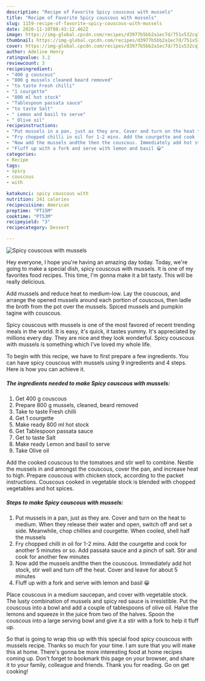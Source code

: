 ```yaml
---
description: "Recipe of Favorite Spicy couscous with mussels"
title: "Recipe of Favorite Spicy couscous with mussels"
slug: 1159-recipe-of-favorite-spicy-couscous-with-mussels
date: 2020-11-10T08:43:12.462Z
image: https://img-global.cpcdn.com/recipes/d3977b5bb2a1ec7d/751x532cq70/spicy-couscous-with-mussels-recipe-main-photo.jpg
thumbnail: https://img-global.cpcdn.com/recipes/d3977b5bb2a1ec7d/751x532cq70/spicy-couscous-with-mussels-recipe-main-photo.jpg
cover: https://img-global.cpcdn.com/recipes/d3977b5bb2a1ec7d/751x532cq70/spicy-couscous-with-mussels-recipe-main-photo.jpg
author: Adeline Henry
ratingvalue: 3.2
reviewcount: 3
recipeingredient:
- "400 g couscous"
- "800 g mussels cleaned beard removed"
- "to taste Fresh chilli"
- "1 courgette"
- "800 ml hot stock"
- "Tablespoon passata sauce"
- "to taste Salt"
- " Lemon and basil to serve"
- " Olive oil"
recipeinstructions:
- "Put mussels in a pan, just as they are. Cover and turn on the heat to medium. When they release their water and open, switch off and set a side. Meanwhile, chop chillies and courgette. When cooled, shell half the mussels"
- "Fry chopped chilli in oil for 1-2 mins. Add the courgette and cook for another 5 minutes or so. Add passata sauce and a pinch of salt. Stir and cook for another few minutes"
- "Now add the mussels andthe then the couscous. Immediately add hot stock, stir well and turn off the heat. Cover and leave for about 5 minutes"
- "Fluff up with a fork and serve with lemon and basil 😀"
categories:
- Recipe
tags:
- spicy
- couscous
- with

katakunci: spicy couscous with 
nutrition: 241 calories
recipecuisine: American
preptime: "PT15M"
cooktime: "PT53M"
recipeyield: "3"
recipecategory: Dessert

---
```



![Spicy couscous with mussels](https://img-global.cpcdn.com/recipes/d3977b5bb2a1ec7d/751x532cq70/spicy-couscous-with-mussels-recipe-main-photo.jpg)

Hey everyone, I hope you're having an amazing day today. Today, we're going to make a special dish, spicy couscous with mussels. It is one of my favorites food recipes. This time, I'm gonna make it a bit tasty. This will be really delicious.

Add mussels and reduce heat to medium-low. Lay the couscous, and arrange the opened mussels around each portion of couscous, then ladle the broth from the pot over the mussels. Spiced mussels and pumpkin tagine with couscous.

Spicy couscous with mussels is one of the most favored of recent trending meals in the world. It is easy, it's quick, it tastes yummy. It's appreciated by millions every day. They are nice and they look wonderful. Spicy couscous with mussels is something which I've loved my whole life.


To begin with this recipe, we have to first prepare a few ingredients. You can have spicy couscous with mussels using 9 ingredients and 4 steps. Here is how you can achieve it.

<!--inarticleads1-->

##### The ingredients needed to make Spicy couscous with mussels:

1. Get 400 g couscous
1. Prepare 800 g mussels, cleaned, beard removed
1. Take to taste Fresh chilli
1. Get 1 courgette
1. Make ready 800 ml hot stock
1. Get Tablespoon passata sauce
1. Get to taste Salt
1. Make ready  Lemon and basil to serve
1. Take  Olive oil


Add the cooked couscous to the tomatoes and stir well to combine. Nestle the mussels in and amongst the couscous, cover the pan, and increase heat to high. Prepare couscous with chicken stock, according to the packet instructions. Couscous cooked in vegetable stock is blended with chopped vegetables and hot spices. 

<!--inarticleads2-->

##### Steps to make Spicy couscous with mussels:

1. Put mussels in a pan, just as they are. Cover and turn on the heat to medium. When they release their water and open, switch off and set a side. Meanwhile, chop chillies and courgette. When cooled, shell half the mussels
1. Fry chopped chilli in oil for 1-2 mins. Add the courgette and cook for another 5 minutes or so. Add passata sauce and a pinch of salt. Stir and cook for another few minutes
1. Now add the mussels andthe then the couscous. Immediately add hot stock, stir well and turn off the heat. Cover and leave for about 5 minutes
1. Fluff up with a fork and serve with lemon and basil 😀


Place couscous in a medium saucepan, and cover with vegetable stock. The lusty combination of mussels and spicy red sauce is irresistible. Put the couscous into a bowl and add a couple of tablespoons of olive oil. Halve the lemons and squeeze in the juice from two of the halves. Spoon the couscous into a large serving bowl and give it a stir with a fork to help it fluff up. 

So that is going to wrap this up with this special food spicy couscous with mussels recipe. Thanks so much for your time. I am sure that you will make this at home. There's gonna be more interesting food at home recipes coming up. Don't forget to bookmark this page on your browser, and share it to your family, colleague and friends. Thank you for reading. Go on get cooking!
